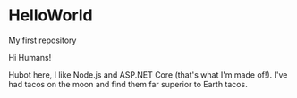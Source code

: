 # HelloWorld
My first repository

Hi Humans!

Hubot here, I like Node.js and ASP.NET Core (that's what I'm made of!).
I've  had tacos on the moon and find them far superior to Earth tacos.
